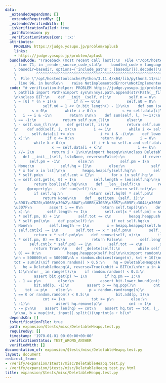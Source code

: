 ```yaml
---
data:
  _extendedDependsOn: []
  _extendedRequiredBy: []
  _extendedVerifiedWith: []
  _isVerificationFailed: true
  _pathExtension: py
  _verificationStatusIcon: ':x:'
  attributes:
    PROBLEM: https://judge.yosupo.jp/problem/aplusb
    links:
    - https://judge.yosupo.jp/problem/aplusb
  bundledCode: "Traceback (most recent call last):\n  File \"/opt/hostedtoolcache/Python/3.11.4/x64/lib/python3.11/site-packages/onlinejudge_verify/documentation/build.py\"\
    , line 71, in _render_source_code_stat\n    bundled_code = language.bundle(stat.path,\
    \ basedir=basedir, options={'include_paths': [basedir]}).decode()\n          \
    \         ^^^^^^^^^^^^^^^^^^^^^^^^^^^^^^^^^^^^^^^^^^^^^^^^^^^^^^^^^^^^^^^^^^^^^^^^^^^^^^^^^\n\
    \  File \"/opt/hostedtoolcache/Python/3.11.4/x64/lib/python3.11/site-packages/onlinejudge_verify/languages/python.py\"\
    , line 96, in bundle\n    raise NotImplementedError\nNotImplementedError\n"
  code: "# verification-helper: PROBLEM https://judge.yosupo.jp/problem/aplusb\nfrom\
    \ pathlib import Path\nimport sys\n\nsys.path.append(str(Path(__file__).resolve().parent.parent.parent.parent))\n\
    \n\nclass BIT:\n    def __init__(self, n):\n        self.n = n\n        self.data\
    \ = [0] * (n + 1)\n        if n == 0:\n            self.n0 = 0\n        else:\n\
    \            self.n0 = 1 << (n.bit_length() - 1)\n\n    def sum_(self, i):\n \
    \       s = 0\n        while i > 0:\n            s += self.data[i]\n         \
    \   i -= i & -i\n        return s\n\n    def sum(self, l, r=-1):\n        if r\
    \ == -1:\n            return self.sum_(l)\n        else:\n            return self.sum_(r)\
    \ - self.sum_(l)\n\n    def get(self, i):\n        return self.sum(i, i + 1)\n\
    \n    def add(self, i, x):\n        i += 1\n        while i <= self.n:\n     \
    \       self.data[i] += x\n            i += i & -i\n\n    def lower_bound(self,\
    \ x):\n        if x <= 0:\n            return 0\n        i = 0\n        k = self.n0\n\
    \        while k > 0:\n            if i + k <= self.n and self.data[i + k] < x:\n\
    \                x -= self.data[i + k]\n                i += k\n            k\
    \ //= 2\n        return i + 1\n\n\nimport heapq\n\n\nclass DeletableHeapq:\n \
    \   def __init__(self, lst=None, reverse=False):\n        if reverse:\n      \
    \      self.pm = -1\n        else:\n            self.pm = 1\n        if lst is\
    \ None:\n            self.hq = []\n        else:\n            self.hq = [self.pm\
    \ * x for x in lst]\n\n        heapq.heapify(self.hq)\n        self.tot = sum(self.hq)\
    \ * self.pm\n        self.cnt = {}\n        for x in self.hq:\n            self.cnt[x]\
    \ = self.cnt.get(x, 0) + 1\n        self.length = len(self.hq)\n\n    def __bool__(self):\n\
    \        return bool(self.hq)\n\n    def __len__(self):\n        return self.length\n\
    \n    @property\n    def sum(self):\n        return self.tot\n\n    def top(self):\n\
    \        if self.hq:\n            return self.hq[0] * self.pm\n        else:\n\
    \            return None\n\n    def __getitem__(self, i):\n        # \u5148\u982D\
    \u8981\u7D20\u306B\u30A2\u30AF\u30BB\u30B9\u3057\u305F\u3044\u3068\u304D\u306E\
    \u307F\n        assert i == 0\n        return self.top()\n\n    def push(self,\
    \ x):\n        self.length += 1\n        self.cnt[x * self.pm] = self.cnt.get(x\
    \ * self.pm, 0) + 1\n        self.tot += x\n        heapq.heappush(self.hq, x\
    \ * self.pm)\n\n    def pop(self):\n        if not self.hq:\n            return\
    \ None\n        self.length -= 1\n        x = heapq.heappop(self.hq)\n       \
    \ self.cnt[x] -= 1\n        self.tot -= x * self.pm\n        self._delete()\n\
    \        return x * self.pm\n\n    def remove(self, x):\n        if self.cnt.get(x\
    \ * self.pm, 0) == 0:\n            return False\n        self.length -= 1\n  \
    \      self.cnt[x * self.pm] -= 1\n        self.tot -= x\n        self._delete()\n\
    \        return True\n\n    def _delete(self):\n        while self.hq and self.cnt.get(self.hq[0],\
    \ 0) == 0:\n            heapq.heappop(self.hq)\n\n\nimport random\n\nrandom.seed(10)\n\
    \nn = 500000\nt = 500000\nA = random.choices(range(n), k=t + 10)\ncnt = len(A)\n\
    tot = sum(A)\nif random.random() > 0.5:\n    hq = DeletableHeapq(A)\nelse:\n \
    \   hq = DeletableHeapq(A, reverse=True)\nbit = BIT(n)\nfor a in A:\n    bit.add(a,\
    \ 1)\n\nfor _ in range(t):\n    if random.random() < 0.3:\n        p = hq[0]\n\
    \        assert bit.get(p) >= 1\n        if hq.pm == 1:\n            assert bit.lower_bound(1)\
    \ - 1 == p\n        else:\n            assert bit.lower_bound(cnt) - 1 == p\n\
    \        bit.add(p, -1)\n        assert p == hq.pop()\n        cnt -= 1\n    \
    \    tot -= p\n    else:\n        p = random.randrange(n)\n        if bit.get(p)\
    \ == 0 or random.random() < 0.5:\n            bit.add(p, 1)\n            hq.push(p)\n\
    \            cnt += 1\n            tot += p\n        else:\n            bit.add(p,\
    \ -1)\n            assert hq.remove(p)\n            cnt -= 1\n            tot\
    \ -= p\n\n    assert len(hq) == cnt\n    assert hq.tot == tot, (_, hq.tot, tot)\n\
    \n\na, b = map(int, input().split())\nprint(a + b)\n"
  dependsOn: []
  isVerificationFile: true
  path: expansion/$tests/misc/DeletableHeapq.test.py
  requiredBy: []
  timestamp: '1970-01-01 00:00:00+00:00'
  verificationStatus: TEST_WRONG_ANSWER
  verifiedWith: []
documentation_of: expansion/$tests/misc/DeletableHeapq.test.py
layout: document
redirect_from:
- /verify/expansion/$tests/misc/DeletableHeapq.test.py
- /verify/expansion/$tests/misc/DeletableHeapq.test.py.html
title: expansion/$tests/misc/DeletableHeapq.test.py
---
```

